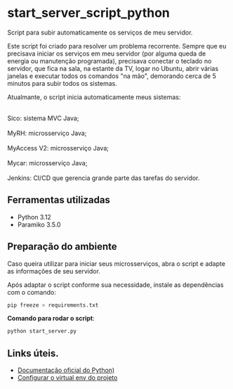 # start_server_script_python

<p>Script para subir automaticamente os serviços de meu servidor.</p>
<p>Este script foi criado para resolver um problema recorrente. Sempre que eu precisava iniciar os
serviços em meu servidor (por alguma queda de energia ou manutenção programada), precisava conectar o 
teclado no servidor, que fica na sala, na estante da TV, logar no Ubuntu, abrir várias janelas e 
executar todos os comandos "na mão", demorando cerca de 5 minutos para subir todos os sistemas.</p>

<p>Atualmante, o script inicia automaticamente meus sistemas:</p>

<br>Sico: sistema MVC Java;</br>
<br>MyRH: microsserviço Java;</br>
<br>MyAccess V2: microsserviço Java;</br>
<br>Mycar: microsserviço Java;</br>
<br>Jenkins: CI/CD que gerencia grande parte das tarefas do servidor.</br>


## Ferramentas utilizadas

- Python 3.12
- Paramiko 3.5.0

## Preparação do ambiente
<p>Caso queira utilizar para iniciar seus microsserviços, abra o script e adapte as informações de seu servidor.</p>

<p>Após adaptar o script conforme sua necessidade, instale as dependências com o comando:</p>

````python
pip freeze > requirements.txt
````

**Comando para rodar o script**:

````python
python start_server.py
````

## Links úteis.

- [Documentação oficial do Python)](https://www.python.org/)
- [Configurar o virtual env do projeto](https://docs.python.org/pt-br/3/library/venv.html)
